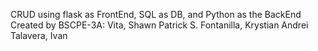 CRUD using flask as FrontEnd, SQL as DB, and Python as the BackEnd
Created by BSCPE-3A:
Vita, Shawn Patrick S.
Fontanilla, Krystian Andrei
Talavera, Ivan

